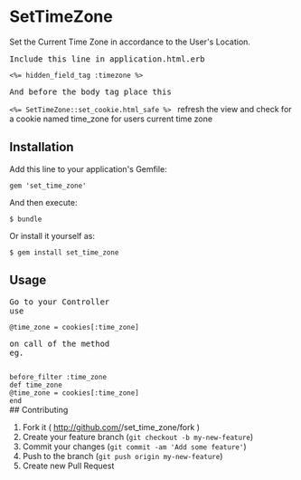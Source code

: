 # SetTimeZone

Set the Current Time Zone in accordance to the User's Location.

<pre>Include this line in application.html.erb 
</pre>
<code><%= hidden_field_tag :timezone %>
</code>
<pre>
And before the body tag place this
</pre>
<code><%= SetTimeZone::set_cookie.html_safe %>
</code>
refresh the view and check for a cookie named time_zone for users current time zone

## Installation

Add this line to your application's Gemfile:

    gem 'set_time_zone'

And then execute:

    $ bundle

Or install it yourself as:

    $ gem install set_time_zone

## Usage
<pre>
Go to your Controller
use </pre>
<code>@time_zone = cookies[:time_zone]</code>
<pre>on call of the method
eg.</pre>
<code>
before_filter :time_zone
def time_zone
@time_zone = cookies[:time_zone]
end
</code>
## Contributing

1. Fork it ( http://github.com/<my-github-username>/set_time_zone/fork )
2. Create your feature branch (`git checkout -b my-new-feature`)
3. Commit your changes (`git commit -am 'Add some feature'`)
4. Push to the branch (`git push origin my-new-feature`)
5. Create new Pull Request
